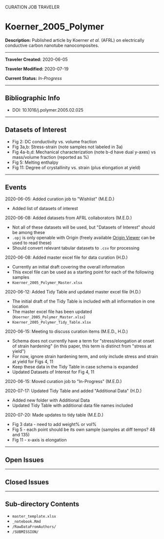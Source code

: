 CURATION JOB TRAVELER

# Koerner_2005_Polymer

**Description:** Published article by Koerner *et al.* (AFRL) on electrically conductive carbon nanotube nanocomposites.

---

**Traveler Created:** 2020-06-05

**Traveler Modified:** 2020-07-19

**Current Status:** *In-Progress*

---

## Bibliographic Info

* DOI: 10.1016/j.polymer.2005.02.025

---

## Datasets of Interest

* Fig 2: DC conductivity vs. volume fraction
* Fig 3a,b: Stress-strain (note samples not labeled in 3a)
* Fig 4a-b,d: Mechanical characterization (note b-d have dual y-axes) vs mass/volume fraction (reported as %)
* Fig 5: Melting enthalpy
* Fig 11: Degree of crystallinity vs. strain (plus elongation at yield)

---

## Events

2020-06-05: Added curation job to "Wishlist" (M.E.D.)
* Added list of datasets of interest

2020-06-08: Added datasets from AFRL collaborators (M.E.D.)
* Not all of these datasets will be used, but "Datasets of Interest" should be among these
* `.opj` is only openable with Origin (freely available [Origin Viewer](https://www.originlab.com/viewer/) can be used to read these)
* Should convert relevant tabular datasets to `.csv` for processing

2020-06-08: Added master excel file for data curation (H.D.)
* Currently an initial draft covering the overall information
* This excel file can be used as a starting point for each of the following samples
* `Koerner_2005_Polymer_Master.xlsx`

2020-06-12: Added Tidy Table and updated master excel file (H.D.)
* The initial draft of the Tidy Table is included with all inflormation in one location
* The master excel file has been updated (`Koerner_2005_Polymer_Master.xlsx`)
* `Koerner_2005_Polymer_Tidy_Table.xlsx`

2020-06-15: Meeting to discuss curation items (M.E.D., H.D.)
* Schema does not currently have a term for "stress/elongation at onset of strain hardening" (in this paper, this term is distinct from "stress at yield")
* For now, ignore strain hardening term, and only include stress and strain at yield for Figs 4, 11
* Keep these data in the Tidy Table in case schema is expanded
* Updated Datasets of Interest for Fig 4, 11

2020-06-15: Moved curation job to "In-Progress" (M.E.D.)

2020-07-17: Updated Tidy Table and added "Additional Data" (H.D.)
* Added new folder with Additional Data
* Updated Tidy Table with additional data file names included

2020-07-20: Made updates to tidy table (M.E.D.)
* Fig 3 data - need to add weight% or vol%
* Fig 5 - each point should be its own sample (samples at diff temps? 48 and 135)
* Fig 11 - x-axis is elongation

---

## Open Issues



---

## Closed Issues



---

## Sub-directory Contents

* `master_template.xlsx`
* `_notebook.Rmd`
* `/RawDataFromAuthors/`
* `/SUBMISSION/`
